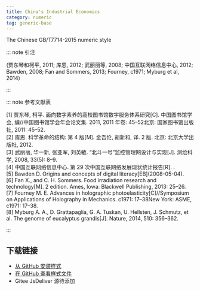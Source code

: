 ```yaml
--- 
title: China's Industrial Economics 
category: numeric 
tag: generic-base 
--- 
```


<!-- 此文件由脚本自动生成，请勿手动修改！ -->  

The Chinese GB/T7714-2015 numeric style  

::: note 引注  

(贾东琴和柯平, 2011; 库恩, 2012; 武丽丽等, 2008; 中国互联网络信息中心, 2012; Bawden, 2008; Fan and Sommers, 2013; Fourney, c1971; Myburg et al, 2014)  

:::  

::: note 参考文献表  

<div class="csl-bib-body">
  <div class="csl-entry second-field-align-flush hangingindent-false"> 
    <div class="csl-left-margin">[1] 贾东琴, 柯平. 面向数字素养的高校图书馆数字服务体系研究[C]. 中国图书馆学会, 编//中国图书馆学会年会论文集. 2011, 2011 年卷: 45–52北京: 国家图书馆出版社, 2011: 45–52.</div> </div>
  <div class="csl-entry second-field-align-flush hangingindent-false"> 
    <div class="csl-left-margin">[2] 库恩. 科学革命的结构: 第 4 版[M]. 金吾伦, 胡新和, 译. 2 版. 北京: 北京大学出版社, 2012.</div> </div>
  <div class="csl-entry second-field-align-flush hangingindent-false"> 
    <div class="csl-left-margin">[3] 武丽丽, 华一新, 张亚军, 刘英敏. “北斗一号”监控管理网设计与实现[J]. 测绘科学, 2008, 33(5): 8–9.</div> </div>
  <div class="csl-entry second-field-align-flush hangingindent-false"> 
    <div class="csl-left-margin">[4] 中国互联网络信息中心. 第 29 次中国互联网络发展现状统计报告[R]. .</div> </div>
  <div class="csl-entry second-field-align-flush hangingindent-false"> 
    <div class="csl-left-margin">[5] Bawden D. Origins and concepts of digital literacy[EB](2008-05-04).</div> </div>
  <div class="csl-entry second-field-align-flush hangingindent-false"> 
    <div class="csl-left-margin">[6] Fan X., and C. H. Sommers. Food irradiation research and technology[M]. 2 edition. Ames, Iowa: Blackwell Publishing, 2013: 25–26.</div> </div>
  <div class="csl-entry second-field-align-flush hangingindent-false"> 
    <div class="csl-left-margin">[7] Fourney M. E. Advances in holographic photoelasticity[C]//Symposium on Applications of Holography in Mechanics. c1971: 17–38New York: ASME, c1971: 17–38.</div> </div>
  <div class="csl-entry second-field-align-flush hangingindent-false"> 
    <div class="csl-left-margin">[8] Myburg A. A., D. Grattapaglia, G. A. Tuskan, U. Hellsten, J. Schmutz, et al. The genome of eucalyptus grandis[J]. Nature, 2014, 510: 356–362.</div> </div>
</div>
  

:::  

<!-- more -->  

## 下载链接  

- [从 GitHub 安装样式](https://github.com/zotero-cn/styles/./raw/main/src/chinas-industrial-economics/207chinas-industrial-economics/chinas-industrial-economics.csl)  
- [在 GitHub 查看样式文件](https://github.com/zotero-cn/styles/./tree/main/src/chinas-industrial-economics/207chinas-industrial-economics/chinas-industrial-economics.csl)  
- Gitee JsDeliver 源待添加  
